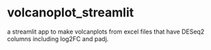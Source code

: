 # volcanoplot_streamlit
a streamlit app to make volcanplots from excel files that have DESeq2 columns including log2FC and padj.
